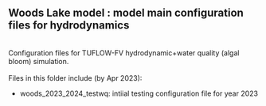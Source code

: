 ## Woods Lake model : model main configuration files for hydrodynamics

<br>
Configuration files for TUFLOW-FV hydrodynamic+water quality (algal bloom) simulation.
<br>
<br>
Files in this folder include (by Apr 2023):

- woods_2023_2024_testwq: intiial testing configuration file for year 2023
